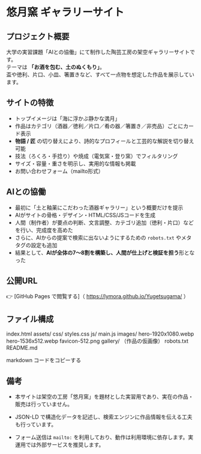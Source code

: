 # 悠月窯 ギャラリーサイト

## プロジェクト概要
大学の実習課題「AIとの協働」にて制作した陶芸工房の架空ギャラリーサイトです。  
テーマは **「お酒を包む、土のぬくもり」**。  
盃や徳利、片口、小皿、箸置きなど、すべて一点物を想定した作品を展示しています。

## サイトの特徴
- トップイメージは「海に浮かぶ静かな満月」  
- 作品はカテゴリ（酒器／徳利／片口／肴の器／箸置き／非売品）ごとにカード表示  
- **物語 / 匠** の切り替えにより、詩的なプロフィールと工芸的な解説を切り替え可能  
- 技法（ろくろ・手捻り）や焼成（電気窯・登り窯）でフィルタリング  
- サイズ・容量・重さを明示し、実用的な情報も掲載  
- お問い合わせフォーム（mailto形式）

## AIとの協働
- 最初に「土と釉薬にこだわった酒器ギャラリー」という概要だけを提示  
- AIがサイトの骨格・デザイン・HTML/CSS/JSコードを生成  
- 人間（制作者）が要点の判断、文言調整、カテゴリ追加（徳利・片口）などを行い、完成度を高めた  
- さらに、AIからの提案で検索に出ないようにするための `robots.txt` やメタタグの設定も追加  
- 結果として、**AIが全体の7〜8割を構築し、人間が仕上げと検証を担う**形となった

## 公開URL
👉 [GitHub Pages で閲覧する]（ https://lymora.github.io/Yugetsugama/ ）

## ファイル構成
index.html
assets/
css/
styles.css
js/
main.js
images/
hero-1920x1080.webp
hero-1536x512.webp
favicon-512.png
gallery/ （作品の仮画像）
robots.txt
README.md

markdown
コードをコピーする

## 備考
- 本サイトは架空の工房「悠月窯」を題材とした実習用であり、実在の作品・販売は行っていません。  
- JSON-LD で構造化データを記述し、検索エンジンに作品情報を伝える工夫も行っています。  

- フォーム送信は `mailto:` を利用しており、動作は利用環境に依存します。実運用では外部サービスを推奨します。
